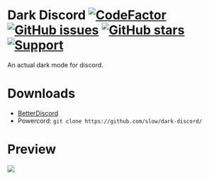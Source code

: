 # Dark Discord [![CodeFactor](https://www.codefactor.io/repository/github/slow/dark-discord/badge)](https://www.codefactor.io/repository/github/slow/dark-discord) [![GitHub issues](https://img.shields.io/github/issues/slow/dark-discord?style=flat)](https://github.com/slow/dark-discord/issues) [![GitHub stars](https://img.shields.io/github/stars/slow/dark-discord?style=flat)](https://github.com/slow/dark-discord/stargazers) [![Support](https://img.shields.io/discord/875126204758360094)](https://discord.gg/shnvz5ryAt)
An actual dark mode for discord.

# Downloads
- [BetterDiscord](https://slow.github.io/downloader/?theme=dark-discord)
- Powercord: `git clone https://github.com/slow/dark-discord/`

# Preview
<img src="https://media.wtf/93320759"/>
